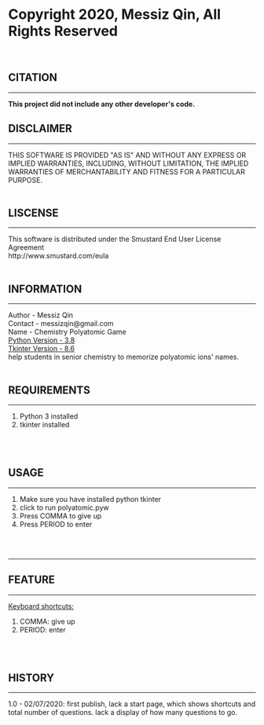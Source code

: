 # Copyright 2020, Messiz Qin, All Rights Reserved
<br />
<h2>CITATION</h2>
<hr />
<b>This project did not include any other developer's code. </b><br />
<h2>DISCLAIMER</h2>
<hr />
THIS SOFTWARE IS PROVIDED "AS IS" AND WITHOUT ANY EXPRESS OR IMPLIED WARRANTIES, INCLUDING, WITHOUT LIMITATION, THE IMPLIED WARRANTIES OF MERCHANTABILITY AND FITNESS FOR A PARTICULAR PURPOSE.
<br /><br />
<h2>LISCENSE</h2>
<hr />
This software is distributed under the Smustard End User License Agreement<br />
http://www.smustard.com/eula
<br /><br />
<h2>INFORMATION</h2>
<hr />
Author - Messiz Qin<br />
Contact - messizqin@gmail.com<br />
Name - Chemistry Polyatomic Game<br />
<u>Python Version - 3.8</u><br />
<u>Tkinter Version - 8.6</u><br />
help students in senior chemistry to memorize polyatomic ions' names. 
<br /><br />
<h2>REQUIREMENTS</h2>
<hr />
<ol>
  <li>Python 3 installed</li>
  <li>tkinter installed</li>
</ol>
<br /><br />
<h2>USAGE</h2>
<hr />
<ol>
  <li>Make sure you have installed python tkinter</li>
  <li>click to run polyatomic.pyw</li>
  <li>Press COMMA to give up</li>
  <li>Press PERIOD to enter</li>
</ol>
<br /><br />
<hr />
<h2>FEATURE</h2>
<hr />
<u>Keyboard shortcuts: </u>
<ol>
  <li>COMMA: give up</li>
  <li>PERIOD: enter</li>
</ol>
<br /><br />
<h2>HISTORY</h2>
<hr />
1.0 - 02/07/2020: first publish, lack a start page, which shows shortcuts and total number of questions. lack a display of how many questions to go. 
<br /><br />